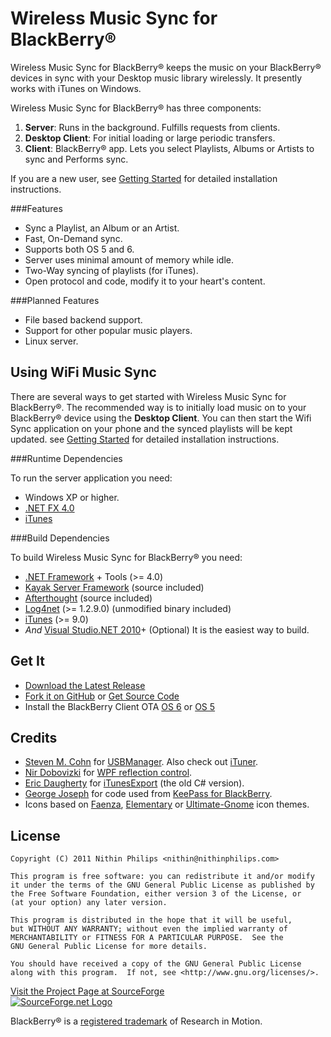 Wireless Music Sync for BlackBerry&reg;
=======================================
Wireless Music Sync for BlackBerry&reg; keeps the music on your BlackBerry&reg; devices
in sync with your Desktop music library wirelessly. It presently works with
iTunes on Windows.

Wireless Music Sync for BlackBerry&reg; has three components:

 1. **Server**: Runs in the background. Fulfills requests from clients.
 2. **Desktop Client**: For initial loading or large periodic transfers.
 3. **Client**: BlackBerry&reg; app. Lets you select Playlists, Albums or Artists to
    sync and Performs sync.

If you are a new user, see [Getting
Started](https://github.com/nithinphilips/bbwifimusicsync/blob/master/GettingStarted.mkd)
for detailed installation instructions.

###Features

 * Sync a Playlist, an Album or an Artist.
 * Fast, On-Demand sync.
 * Supports both OS 5 and 6.
 * Server uses minimal amount of memory while idle.
 * Two-Way syncing of playlists (for iTunes).
 * Open protocol and code, modify it to your heart's content.

###Planned Features

 * File based backend support.
 * Support for other popular music players.
 * Linux server.

Using WiFi Music Sync
---------------------
There are several ways to get started with Wireless Music Sync for
BlackBerry&reg;. The recommended way is to initially load music on to your
BlackBerry&reg; device using the **Desktop Client**.  You can then start the
Wifi Sync application on your phone and the synced playlists will be kept
updated. see [Getting
Started](https://github.com/nithinphilips/bbwifimusicsync/blob/master/GettingStarted.mkd)
for detailed installation instructions.

###Runtime Dependencies

To run the server application you need:

 * Windows XP or higher.
 * [.NET FX 4.0](http://msdn.microsoft.com/en-us/netframework/aa569263)
 * [iTunes](https://www.apple.com/itunes/)

###Build Dependencies

To build Wireless Music Sync for BlackBerry&reg; you need:

 * [.NET Framework](http://msdn.microsoft.com/en-us/netframework/default) + Tools (>= 4.0)
 * [Kayak Server Framework](https://github.com/kayak/kayak) (source included)
 * [Afterthought](https://github.com/vc3/Afterthought) (source included)
 * [Log4net](http://logging.apache.org/log4net/) (>= 1.2.9.0) (unmodified binary included)
 * [iTunes](http://www.apple.com/itunes/) (>= 9.0)
 * *And* [Visual Studio.NET 2010](https://www.microsoft.com/express/Downloads/)+ (Optional) It is the easiest way to build.

Get It
------

 * [Download the Latest Release](http://sourceforge.net/projects/bbwifimusicsync/files/)
 * [Fork it on GitHub](https://github.com/nithinphilips/bbwifimusicsync) or 
   [Get Source Code](http://sourceforge.net/projects/bbwifimusicsync/develop)
 * Install the BlackBerry Client OTA [OS 6](http://bbwifimusicsync.sourceforge.net/Web/6.0.0/WifiMusicSync.jad)
   or [OS 5](http://bbwifimusicsync.sourceforge.net/Web/5.0.0/WifiMusicSync.jad)

Credits
-------

 * [Steven M. Cohn](http://www.codeproject.com/script/Membership/View.aspx?mid=225718) for
   [USBManager](http://www.codeproject.com/KB/cs/UsbManager.aspx). 
   Also check out [iTuner](https://ituner.codeplex.com/).
 * [Nir Dobovizki](http://www.nbdtech.com/) for 
   [WPF reflection control](http://www.nbdtech.com/Blog/archive/2007/11/21/WPF-Reflection-Control.aspx).
 * [Eric Daugherty](https://sourceforge.net/users/edaugherty) for 
   [iTunesExport](https://sourceforge.net/projects/itunesexport) (the old C# version).
 * [George Joseph](mailto:george.joseph@fairview5.com) for code used from 
   [KeePass for BlackBerry](http://f5bbutils.fairview5.com/keepassbb2/).
 * Icons based on
   [Faenza](https://tiheum.deviantart.com/art/Faenza-Icons-173323228),
   [Elementary](https://launchpad.net/elementaryicons) or
   [Ultimate-Gnome](https://code.google.com/p/ultimate-gnome/) icon themes.

License
-------

    Copyright (C) 2011 Nithin Philips <nithin@nithinphilips.com>
    
    This program is free software: you can redistribute it and/or modify
    it under the terms of the GNU General Public License as published by
    the Free Software Foundation, either version 3 of the License, or
    (at your option) any later version.
    
    This program is distributed in the hope that it will be useful,
    but WITHOUT ANY WARRANTY; without even the implied warranty of
    MERCHANTABILITY or FITNESS FOR A PARTICULAR PURPOSE.  See the
    GNU General Public License for more details.
    
    You should have received a copy of the GNU General Public License
    along with this program.  If not, see <http://www.gnu.org/licenses/>.

[Visit the Project Page at SourceForge](http://sourceforge.net/projects/bbwifimusicsync/)
<br />
<a href="http://sourceforge.net/" title="visit SourceForge.net">
    <img alt="SourceForge.net Logo" src="http://sourceforge.net/sflogo.php?group_id=402939&amp;type=13"/>
</a>

BlackBerry&reg; is a [registered trademark](http://us.blackberry.com/legal/trademarks.jsp) of Research in Motion.
